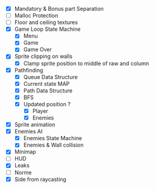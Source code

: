 - [X] Mandatory & Bonus part Separation
- [ ] Malloc Protection 
- [ ] Floor and ceiling textures
- [X] Game Loop State Machine 
  - [X] Menu
  - [X] Game
  - [X] Game Over
- [X] Sprite clipping on walls
  - [X] Clamp sprite position to middle of raw and column
- [X] Pathfinding
  - [X] Queue Data Structure
  - [X] Current state MAP 
  - [X] Path Data Structure
  - [X] BFS
  - [X] Updated position ?
    - [X] Player
    - [X] Enemies
- [X] Sprite animation
- [X] Enemies AI
  - [X] Enemies State Machine
  - [X] Enemies & Wall collision
- [X] Minimap
- [ ] HUD
- [X] Leaks
- [ ] Norme
- [X] Side from raycasting
